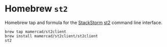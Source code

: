 # Homebrew `st2`

Homebrew tap and formula for the [StackStorm](https://stackstorm.com/) [st2](https://pypi.org/project/st2client/) command line interface.

```shell
brew tap mamercad/st2client
brew install mamercad/st2client/st2client
st2
```
